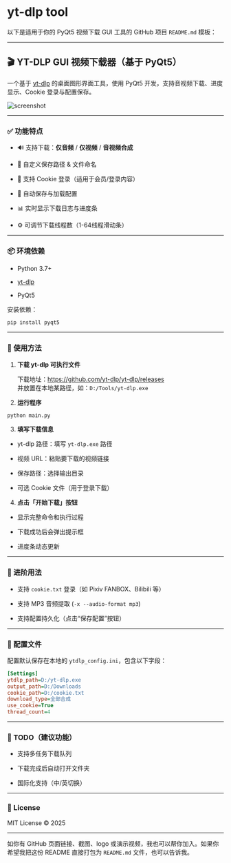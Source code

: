 # yt-dlp tool

以下是适用于你的 PyQt5 视频下载 GUI 工具的 GitHub 项目 `README.md` 模板：

---

## 🎬 YT-DLP GUI 视频下载器（基于 PyQt5）

一个基于 [yt-dlp](https://github.com/yt-dlp/yt-dlp) 的桌面图形界面工具，使用 PyQt5 开发，支持音视频下载、进度显示、Cookie 登录与配置保存。

![screenshot](https://your-screenshot-url.com/)

---

### ✅ 功能特点

- 🔊 支持下载：**仅音频** / **仅视频** / **音视频合成**

- 📂 自定义保存路径 & 文件命名

- 🍪 支持 Cookie 登录（适用于会员/登录内容）

- 💾 自动保存与加载配置

- 📊 实时显示下载日志与进度条

- ⚙️ 可调节下载线程数（1-64线程滑动条）

---

### 📦 环境依赖

- Python 3.7+

- [yt-dlp](https://github.com/yt-dlp/yt-dlp)

- PyQt5

安装依赖：

```bash
pip install pyqt5
```

---

### 🚀 使用方法

1. **下载 yt-dlp 可执行文件**
   
   下载地址：https://github.com/yt-dlp/yt-dlp/releases  
   并放置在本地某路径，如：`D:/Tools/yt-dlp.exe`

2. **运行程序**

```bash
python main.py
```

3. **填写下载信息**
- yt-dlp 路径：填写 `yt-dlp.exe` 路径

- 视频 URL：粘贴要下载的视频链接

- 保存路径：选择输出目录

- 可选 Cookie 文件（用于登录下载）
4. **点击「开始下载」按钮**
- 显示完整命令和执行过程

- 下载成功后会弹出提示框

- 进度条动态更新

---

### 🧠 进阶用法

- 支持 `cookie.txt` 登录（如 Pixiv FANBOX、Bilibili 等）

- 支持 MP3 音频提取 (`-x --audio-format mp3`)

- 支持配置持久化（点击“保存配置”按钮）

---

### 📝 配置文件

配置默认保存在本地的 `ytdlp_config.ini`，包含以下字段：

```ini
[Settings]
ytdlp_path=D:/yt-dlp.exe
output_path=D:/Downloads
cookie_path=D:/cookie.txt
download_type=全部合成
use_cookie=True
thread_count=4
```

---

### 🔧 TODO（建议功能）

- 支持多任务下载队列

- 下载完成后自动打开文件夹

- 国际化支持（中/英切换）

---

### 📄 License

MIT License © 2025

---

如你有 GitHub 页面链接、截图、logo 或演示视频，我也可以帮你加入。如果你希望我把这份 README 直接打包为 `README.md` 文件，也可以告诉我。